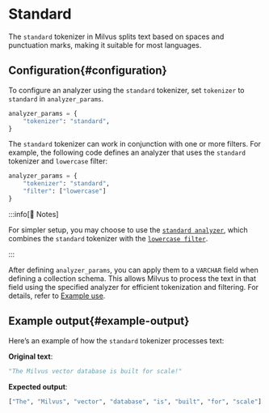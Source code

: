 # Standard​

The `standard` tokenizer in Milvus splits text based on spaces and punctuation marks, making it suitable for most languages.​

## Configuration​{#configuration​}

To configure an analyzer using the `standard` tokenizer, set `tokenizer` to `standard` in `analyzer_params`.​

```Python
analyzer_params = {​
    "tokenizer": "standard",​
}​

```

The `standard` tokenizer can work in conjunction with one or more filters. For example, the following code defines an analyzer that uses the `standard` tokenizer and `lowercase` filter:​

```Python
analyzer_params = {​
    "tokenizer": "standard",​
    "filter": ["lowercase"]​
}​

```

:::info[📘 Notes​]

For simpler setup, you may choose to use the [`standard analyzer`](https://zilliverse.feishu.cn/wiki/WMSvwXXz4iR7mZkGmUscF3Y1nxs), which combines the `standard` tokenizer with the [`lowercase filter`](https://zilliverse.feishu.cn/wiki/AhAhw08MFiB9OpkDjbPcVUTVnlg).​

:::

After defining `analyzer_params`, you can apply them to a `VARCHAR` field when defining a collection schema. This allows Milvus to process the text in that field using the specified analyzer for efficient tokenization and filtering. For details, refer to [Example use](https://zilliverse.feishu.cn/wiki/H8MVwnjdgihp0hkRHHKcjBe9n5e#share-I38Md0nO2o1lw2xifGzccPpWncd).​

## Example output​{#example-output​}

Here’s an example of how the `standard` tokenizer processes text:​

**Original text**:​

```Python
"The Milvus vector database is built for scale!"​

```

**Expected output**:​

```Python
["The", "Milvus", "vector", "database", "is", "built", "for", "scale"]​

```